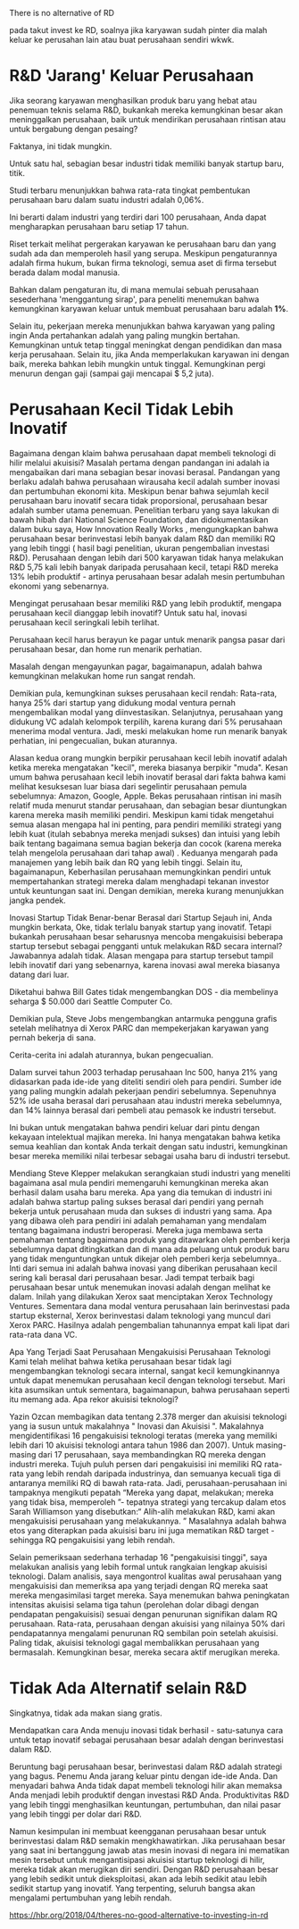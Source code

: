 There is no alternative of RD

pada takut invest ke RD, soalnya jika karyawan sudah pinter dia malah keluar ke perusahan lain atau buat perusahaan sendiri wkwk.

# R&D 'Jarang' Keluar Perusahaan
Jika seorang karyawan menghasilkan produk baru yang hebat atau penemuan teknis selama R&D, bukankah mereka kemungkinan besar akan meninggalkan perusahaan, baik untuk mendirikan perusahaan rintisan atau untuk bergabung dengan pesaing? 

Faktanya, ini tidak mungkin. 

Untuk satu hal, sebagian besar industri tidak memiliki banyak startup baru, titik. 

Studi terbaru menunjukkan bahwa rata-rata tingkat pembentukan perusahaan baru dalam suatu industri adalah 0,06%. 

Ini berarti dalam industri yang terdiri dari 100 perusahaan, Anda dapat mengharapkan perusahaan baru setiap 17 tahun. 

Riset terkait melihat pergerakan karyawan ke perusahaan baru dan yang sudah ada dan memperoleh hasil yang serupa. Meskipun pengaturannya adalah firma hukum, bukan firma teknologi, semua aset di firma tersebut berada dalam modal manusia. 

Bahkan dalam pengaturan itu, di mana memulai sebuah perusahaan sesederhana 'menggantung sirap', para peneliti menemukan bahwa kemungkinan karyawan keluar untuk membuat perusahaan baru adalah <b>1%</b>. 

Selain itu, pekerjaan mereka menunjukkan bahwa karyawan yang paling ingin Anda pertahankan adalah yang paling mungkin bertahan. Kemungkinan untuk tetap tinggal meningkat dengan pendidikan dan masa kerja perusahaan. Selain itu, jika Anda memperlakukan karyawan ini dengan baik, mereka bahkan lebih mungkin untuk tinggal. Kemungkinan pergi menurun dengan gaji (sampai gaji mencapai $ 5,2 juta).

# Perusahaan Kecil Tidak Lebih Inovatif
Bagaimana dengan klaim bahwa perusahaan dapat membeli teknologi di hilir melalui akuisisi? Masalah pertama dengan pandangan ini adalah ia mengabaikan dari mana sebagian besar inovasi berasal. Pandangan yang berlaku adalah bahwa perusahaan wirausaha kecil adalah sumber inovasi dan pertumbuhan ekonomi kita. Meskipun benar bahwa sejumlah kecil perusahaan baru inovatif secara tidak proporsional, perusahaan besar adalah sumber utama penemuan. Penelitian terbaru yang saya lakukan di bawah hibah dari National Science Foundation, dan didokumentasikan dalam buku saya, How Innovation Really Works , mengungkapkan bahwa perusahaan besar berinvestasi lebih banyak dalam R&D dan memiliki RQ yang lebih tinggi ( hasil bagi penelitian, ukuran pengembalian investasi R&D). Perusahaan dengan lebih dari 500 karyawan tidak hanya melakukan R&D 5,75 kali lebih banyak daripada perusahaan kecil, tetapi R&D mereka 13% lebih produktif - artinya perusahaan besar adalah mesin pertumbuhan ekonomi yang sebenarnya.

Mengingat perusahaan besar memiliki R&D yang lebih produktif, mengapa perusahaan kecil dianggap lebih inovatif? Untuk satu hal, inovasi perusahaan kecil seringkali lebih terlihat. 

Perusahaan kecil harus berayun ke pagar untuk menarik pangsa pasar dari perusahaan besar, dan home run menarik perhatian. 

Masalah dengan mengayunkan pagar, bagaimanapun, adalah bahwa kemungkinan melakukan home run sangat rendah. 

Demikian pula, kemungkinan sukses perusahaan kecil rendah: Rata-rata, hanya 25% dari startup yang didukung modal ventura pernah mengembalikan modal yang diinvestasikan. Selanjutnya, perusahaan yang didukung VC adalah kelompok terpilih, karena kurang dari 5% perusahaan menerima modal ventura. Jadi, meski melakukan home run menarik banyak perhatian, ini pengecualian, bukan aturannya.

Alasan kedua orang mungkin berpikir perusahaan kecil lebih inovatif adalah ketika mereka mengatakan "kecil", mereka biasanya berpikir "muda". Kesan umum bahwa perusahaan kecil lebih inovatif berasal dari fakta bahwa kami melihat kesuksesan luar biasa dari segelintir perusahaan pemula sebelumnya: Amazon, Google, Apple. Bekas perusahaan rintisan ini masih relatif muda menurut standar perusahaan, dan sebagian besar diuntungkan karena mereka masih memiliki pendiri. Meskipun kami tidak mengetahui semua alasan mengapa hal ini penting, para pendiri memiliki strategi yang lebih kuat (itulah sebabnya mereka menjadi sukses) dan intuisi yang lebih baik tentang bagaimana semua bagian bekerja dan cocok (karena mereka telah mengelola perusahaan dari tahap awal) . Keduanya mengarah pada manajemen yang lebih baik dan RQ yang lebih tinggi. Selain itu, bagaimanapun, Keberhasilan perusahaan memungkinkan pendiri untuk mempertahankan strategi mereka dalam menghadapi tekanan investor untuk keuntungan saat ini. Dengan demikian, mereka kurang menunjukkan jangka pendek.

Inovasi Startup Tidak Benar-benar Berasal dari Startup
Sejauh ini, Anda mungkin berkata, Oke, tidak terlalu banyak startup yang inovatif. Tetapi bukankah perusahaan besar seharusnya mencoba mengakuisisi beberapa startup tersebut sebagai pengganti untuk melakukan R&D secara internal? Jawabannya adalah tidak. Alasan mengapa para startup tersebut tampil lebih inovatif dari yang sebenarnya, karena inovasi awal mereka biasanya datang dari luar. 

Diketahui bahwa Bill Gates tidak mengembangkan DOS - dia membelinya seharga $ 50.000 dari Seattle Computer Co. 

Demikian pula, Steve Jobs mengembangkan antarmuka pengguna grafis setelah melihatnya di Xerox PARC dan mempekerjakan karyawan yang pernah bekerja di sana. 

Cerita-cerita ini adalah aturannya, bukan pengecualian. 

Dalam survei tahun 2003 terhadap perusahaan Inc 500, hanya 21% yang didasarkan pada ide-ide yang diteliti sendiri oleh para pendiri. Sumber ide yang paling mungkin adalah pekerjaan pendiri sebelumnya. Sepenuhnya 52% ide usaha berasal dari perusahaan atau industri mereka sebelumnya, dan 14% lainnya berasal dari pembeli atau pemasok ke industri tersebut. 

Ini bukan untuk mengatakan bahwa pendiri keluar dari pintu dengan kekayaan intelektual majikan mereka. Ini hanya mengatakan bahwa ketika semua keahlian dan kontak Anda terkait dengan satu industri, kemungkinan besar mereka memiliki nilai terbesar sebagai usaha baru di industri tersebut.

Mendiang Steve Klepper melakukan serangkaian studi industri yang meneliti bagaimana asal mula pendiri memengaruhi kemungkinan mereka akan berhasil dalam usaha baru mereka. Apa yang dia temukan di industri ini adalah bahwa startup paling sukses berasal dari pendiri yang pernah bekerja untuk perusahaan muda dan sukses di industri yang sama. Apa yang dibawa oleh para pendiri ini adalah pemahaman yang mendalam tentang bagaimana industri beroperasi. Mereka juga membawa serta pemahaman tentang bagaimana produk yang ditawarkan oleh pemberi kerja sebelumnya dapat ditingkatkan dan di mana ada peluang untuk produk baru yang tidak menguntungkan untuk dikejar oleh pemberi kerja sebelumnya.. Inti dari semua ini adalah bahwa inovasi yang diberikan perusahaan kecil sering kali berasal dari perusahaan besar. Jadi tempat terbaik bagi perusahaan besar untuk menemukan inovasi adalah dengan melihat ke dalam. Inilah yang dilakukan Xerox saat menciptakan Xerox Technology Ventures. Sementara dana modal ventura perusahaan lain berinvestasi pada startup eksternal, Xerox berinvestasi dalam teknologi yang muncul dari Xerox PARC. Hasilnya adalah pengembalian tahunannya empat kali lipat dari rata-rata dana VC.

Apa Yang Terjadi Saat Perusahaan Mengakuisisi Perusahaan Teknologi
Kami telah melihat bahwa ketika perusahaan besar tidak lagi mengembangkan teknologi secara internal, sangat kecil kemungkinannya untuk dapat menemukan perusahaan kecil dengan teknologi tersebut. Mari kita asumsikan untuk sementara, bagaimanapun, bahwa perusahaan seperti itu memang ada. Apa rekor akuisisi teknologi?

Yazin Ozcan membagikan data tentang 2.378 merger dan akuisisi teknologi yang ia susun untuk makalahnya " Inovasi dan Akuisisi ". Makalahnya mengidentifikasi 16 pengakuisisi teknologi teratas (mereka yang memiliki lebih dari 10 akuisisi teknologi antara tahun 1986 dan 2007). Untuk masing-masing dari 17 perusahaan, saya membandingkan RQ mereka dengan industri mereka. Tujuh puluh persen dari pengakuisisi ini memiliki RQ rata-rata yang lebih rendah daripada industrinya, dan semuanya kecuali tiga di antaranya memiliki RQ di bawah rata-rata. Jadi, perusahaan-perusahaan ini tampaknya mengikuti pepatah “Mereka yang dapat, melakukan; mereka yang tidak bisa, memperoleh ”- tepatnya strategi yang tercakup dalam etos Sarah Williamson yang disebutkan:“ Alih-alih melakukan R&D, kami akan mengakuisisi perusahaan yang melakukannya. ” Masalahnya adalah bahwa etos yang diterapkan pada akuisisi baru ini juga mematikan R&D target - sehingga RQ pengakuisisi yang lebih rendah.

Selain pemeriksaan sederhana terhadap 16 "pengakuisisi tinggi", saya melakukan analisis yang lebih formal untuk rangkaian lengkap akuisisi teknologi. Dalam analisis, saya mengontrol kualitas awal perusahaan yang mengakuisisi dan memeriksa apa yang terjadi dengan RQ mereka saat mereka mengasimilasi target mereka. Saya menemukan bahwa peningkatan intensitas akuisisi selama tiga tahun (perolehan dolar dibagi dengan pendapatan pengakuisisi) sesuai dengan penurunan signifikan dalam RQ perusahaan. Rata-rata, perusahaan dengan akuisisi yang nilainya 50% dari pendapatannya mengalami penurunan RQ sembilan poin setelah akuisisi. Paling tidak, akuisisi teknologi gagal membalikkan perusahaan yang bermasalah. Kemungkinan besar, mereka secara aktif merugikan mereka.

# Tidak Ada Alternatif selain R&D
Singkatnya, tidak ada makan siang gratis. 

Mendapatkan cara Anda menuju inovasi tidak berhasil - satu-satunya cara untuk tetap inovatif sebagai perusahaan besar adalah dengan berinvestasi dalam R&D. 

Beruntung bagi perusahaan besar, berinvestasi dalam R&D adalah strategi yang bagus. Penemu Anda jarang keluar pintu dengan ide-ide Anda. Dan menyadari bahwa Anda tidak dapat membeli teknologi hilir akan memaksa Anda menjadi lebih produktif dengan investasi R&D Anda. Produktivitas R&D yang lebih tinggi menghasilkan keuntungan, pertumbuhan, dan nilai pasar yang lebih tinggi per dolar dari R&D.

Namun kesimpulan ini membuat keengganan perusahaan besar untuk berinvestasi dalam R&D semakin mengkhawatirkan. Jika perusahaan besar yang saat ini bertanggung jawab atas mesin inovasi di negara ini mematikan mesin tersebut untuk mengantisipasi akuisisi startup teknologi di hilir, mereka tidak akan merugikan diri sendiri. Dengan R&D perusahaan besar yang lebih sedikit untuk dieksploitasi, akan ada lebih sedikit atau lebih sedikit startup yang inovatif. Yang terpenting, seluruh bangsa akan mengalami pertumbuhan yang lebih rendah.

https://hbr.org/2018/04/theres-no-good-alternative-to-investing-in-rd
